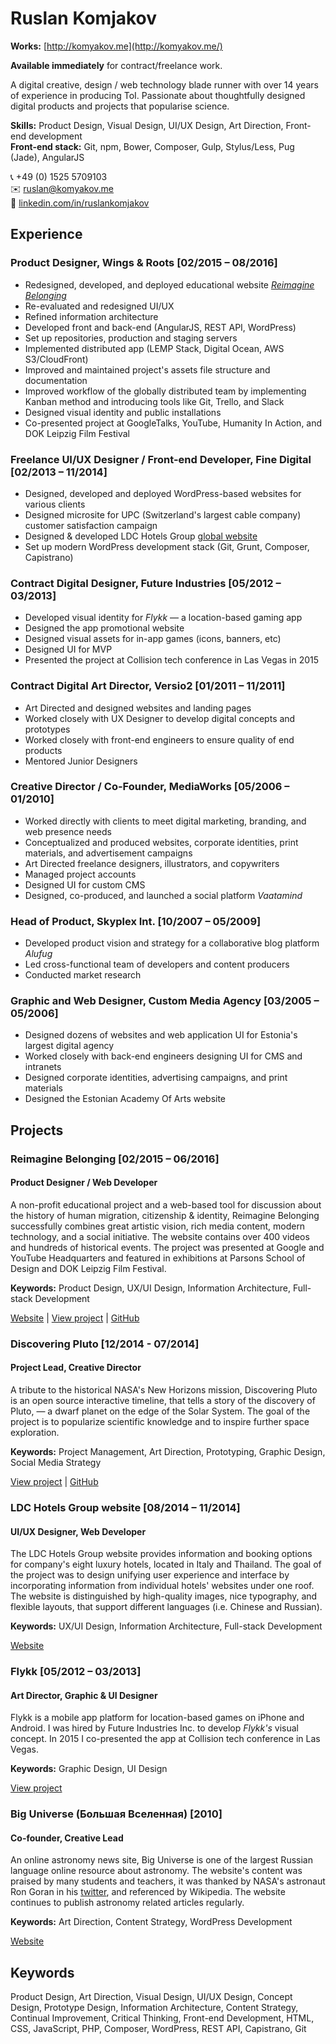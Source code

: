 # Ruslan Komjakov
**Works:** [http://komyakov.me](http://komyakov.me/)

**Available immediately** for contract/freelance work.

A digital creative, design / web technology blade runner with over 14 years of experience in producing ToI. Passionate about thoughtfully designed digital products and projects that popularise science.

**Skills:** Product Design, Visual Design, UI/UX Design, Art Direction, Front-end development  
**Front-end stack:** Git, npm, Bower, Composer, Gulp, Stylus/Less, Pug (Jade), AngularJS

:telephone_receiver: +49 (0) 1525 5709103  
:envelope: ruslan@komyakov.me  
:link: [linkedin.com/in/ruslankomjakov](https://www.linkedin.com/in/ruslankomjakov)

## Experience

### Product Designer, Wings & Roots [02/2015 – 08/2016]
*   Redesigned, developed, and deployed educational website [*Reimagine Belonging*](https://reimaginebelonging.org)
*   Re-evaluated and redesigned UI/UX
*   Refined information architecture
*   Developed front and back-end (AngularJS, REST API, WordPress)
*   Set up repositories, production and staging servers
*   Implemented distributed app (LEMP Stack, Digital Ocean, AWS S3/CloudFront)
*   Improved and maintained project's assets file structure and documentation
*   Improved workflow of the globally distributed team by implementing Kanban method and introducing tools like Git, Trello, and Slack
*   Designed visual identity and public installations
*   Co-presented project at GoogleTalks, YouTube, Humanity In Action, and DOK Leipzig Film Festival

### Freelance UI/UX Designer / Front-end Developer, Fine Digital [02/2013 – 11/2014]
*   Designed, developed and deployed WordPress-based websites for various clients
*   Designed microsite for UPC (Switzerland's largest cable company) customer satisfaction campaign  
*   Designed & developed LDC Hotels Group [global website](http://www.ldcitalianhotels.com) 
*   Set up modern WordPress development stack (Git, Grunt, Composer, Capistrano)

### Contract Digital Designer, Future Industries [05/2012 – 03/2013]
*   Developed visual identity for *Flykk* — a location-based gaming app
*   Designed the app promotional website
*   Designed visual assets for in-app games (icons, banners, etc)
*   Designed UI for MVP
*   Presented the project at Collision tech conference in Las Vegas in 2015

### Contract Digital Art Director, Versio2 [01/2011 – 11/2011]
*   Art Directed and designed websites and landing pages
*   Worked closely with UX Designer to develop digital concepts and prototypes
*   Worked closely with front-end engineers to ensure quality of end products 
*   Mentored Junior Designers

### Creative Director / Co-Founder, MediaWorks [05/2006 – 01/2010]
*   Worked directly with clients to meet digital marketing, branding, and web presence needs
*   Conceptualized and produced websites, corporate identities, print materials, and advertisement campaigns 
*   Art Directed freelance designers, illustrators, and copywriters
*   Managed project accounts
*   Designed UI for custom CMS
*   Designed, co-produced, and launched a social platform *Vaatamind*

### Head of Product, Skyplex Int. [10/2007 – 05/2009]
*   Developed product vision and strategy for a collaborative blog platform *Alufug*
*   Led cross-functional team of developers and content producers
*   Conducted market research

### Graphic and Web Designer, Custom Media Agency [03/2005 – 05/2006]
*   Designed dozens of websites and web application UI for Estonia's largest digital agency
*   Worked closely with back-end engineers designing UI for CMS and intranets
*   Designed corporate identities, advertising campaigns, and print materials
*   Designed the Estonian Academy Of Arts website

## Projects

### Reimagine Belonging [02/2015 – 06/2016]
#### Product Designer / Web Developer
A non-profit educational project and a web-based tool for discussion about the history of human migration, citizenship & identity, Reimagine Belonging successfully combines great artistic vision, rich media content, modern technology, and a social initiative. The website contains over 400 videos and hundreds of historical events. The project was presented at Google and YouTube Headquarters and featured in exhibitions at Parsons School of Design and DOK Leipzig Film Festival.

**Keywords:** Product Design, UX/UI Design, Information Architecture, Full-stack Development

[Website](https://reimaginebelonging.org) |
[View project](http://komyakov.me/reimagine-belonging) |
[GitHub](https://github.com/rslnk/reimagine-belonging)

### Discovering Pluto [12/2014 - 07/2014]
#### Project Lead, Creative Director
A tribute to the historical NASA's New Horizons mission, Discovering Pluto is an open source interactive timeline, that tells a story of the discovery of Pluto, — a dwarf planet on the edge of the Solar System. The goal of the project is to popularize scientific knowledge and to inspire further space exploration.

**Keywords:** Project Management, Art Direction, Prototyping, Graphic Design, Social Media Strategy

[View project](http://komyakov.me/discovering-pluto) |
[GitHub](https://github.com/rslnk/discovering-pluto)

### LDC Hotels Group website [08/2014 – 11/2014]
#### UI/UX Designer, Web Developer

The LDC Hotels Group website provides information and booking options for company's eight luxury hotels, located in Italy and Thailand. The goal of the project was to design unifying user experience and interface by incorporating information from individual hotels' websites under one roof. The website is distinguished by high-quality images, nice typography, and flexible layouts, that support different languages (i.e. Chinese and Russian).

**Keywords:** UX/UI Design, Information Architecture, Full-stack Development

[Website](http://www.ldcitalianhotels.com)

### Flykk [05/2012 – 03/2013]
#### Art Director, Graphic & UI Designer
Flykk is a mobile app platform for location-based games on iPhone and Android. I was hired by Future Industries Inc. to develop *Flykk's* visual concept. In 2015 I co-presented the app at Collision tech conference in Las Vegas.

**Keywords:** Graphic Design, UI Design

[View project](http://komyakov.me/flykk)

### Big Universe (Большая Вселенная) [2010]
#### Co-founder, Creative Lead

An online astronomy news site, Big Universe is one of the largest Russian language online resource about astronomy. The website's content was praised by many students and teachers, it was thanked by NASA's astronaut Ron Goran in his [twitter](https://twitter.com/Astro_Ron/status/144041752800657408), and referenced by Wikipedia. The website continues to publish astronomy related articles regularly.

**Keywords:** Art Direction, Content Strategy, WordPress Development

[Website](http://biguniverse.ru)

## Keywords
Product Design, Art Direction, Visual Design, UI/UX Design, Concept Design, Prototype Design, Information Architecture, Content Strategy, Continual Improvement, Critical Thinking, Front-end Development, HTML, CSS, JavaScript, PHP, Composer, WordPress, REST API, Capistrano, Git
